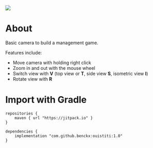 <a href="https://paypal.me/benckx/2">
<img src="https://img.shields.io/badge/Donate-PayPal-green.svg"/>
</a>

# About

Basic camera to build a management game.

Features include:
* Move camera with holding right click
* Zoom in and out with the mouse wheel
* Switch view with **V** (top view or **T**, side view **S**, isometric view  **I**)
* Rotate view with **R** 

# Import with Gradle

    repositories {
        maven { url "https://jitpack.io" }
    }
    
    dependencies {
        implementation "com.github.benckx:ouistiti:1.0"
    }
